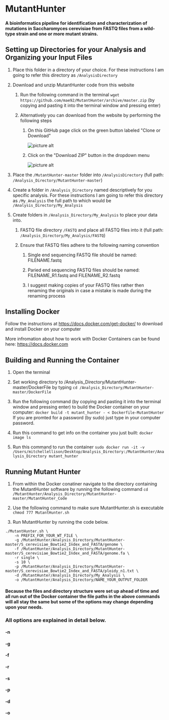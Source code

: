 # MutantHunter


#### A bioinformatics pipeline for identification and characterization of mutations in Saccharomyces cerevisiae from FASTQ files from a wild-type strain and one or more mutant strains.



## Setting up Directories for your Analysis and Organizing your Input Files

1. Place this folder in a directory of your choice. For these instructions I am going to refer this directory as `/AnalysisDirectory`

2. Download and unzip MutantHunter code from this website

    1. Run the following command in the terminal `wget https://github.com/mae92/MutantHunter/archive/master.zip` (by copying and pasting it into the terminal window and pressing enter) 
    
    2. Alternatively you can download from the website by performing the following steps
    
        1. On this GitHub page click on the green button labeled "Clone or Download"
        
            ![picture alt](https://github.com/mae92/MutantHunter/blob/master/images/image1.png)
            
        2. Click on the "Download ZIP" button in the dropdown menu
            
            ![picture alt](https://github.com/mae92/MutantHunter/blob/master/images/image2.png)
            
3. Place the `/MutantHunter-master` folder into `/AnalysisDirectory` (full path: `/Analysis_Directory/MutantHunter-master`)

4. Create a folder in `/Analysis_Directory` named descriptively for you specific analysis. For these instructions I am going to refer this directory as `/My_Analysis` the full path to which would be `/Analysis_Directory/My_Analysis`

5. Create folders in `/Analysis_Directory/My_Analysis` to place your data into.

    1. FASTQ file directory `/FASTQ` and place all FASTQ files into it (full path: `/Analysis_Directory/My_Analysis/FASTQ`)
    
    2. Ensure that FASTQ files adhere to the following naming convention
    
        1. Single end sequencing FASTQ file should be named: FILENAME.fastq
        
        2. Paried end sequencing FASTQ files should be named: FILENAME_R1.fastq and FILENAME_R2.fastq
        
        3. I suggest making copies of your FASTQ files rather then renaming the originals in case a mistake is made during the renaming process


## Installing Docker

Follow the instructions at https://docs.docker.com/get-docker/ to download and install Docker on your computer

More infromation about how to work with Docker Containers can be found here: https://docs.docker.com


## Building and Running the Container

1. Open the terminal

2. Set working directory to /Analysis_Directory/MutantHunter-master/DockerFile by typing `cd /Analysis_Directory/MutantHunter-master/DockerFile`

3. Run the following command (by copying and pasting it into the terminal window and pressing enter) to build the Docker container on your computer: `docker build -t mutant_hunter - < Dockerfile-MutantHunter` If you are promted for a password (by sudo) just type in your computer password.

4. Run this command to get info on the container you just built: `docker image ls`

5. Run this command to run the container `sudo docker run -it -v /Users/mitchellellison/Desktop/Analysis_Directory:/MutantHunter/Analysis_Directory mutant_hunter` 


## Running Mutant Hunter

1. From within the Docker conatiner navigate to the directory containing the MutantHunter software by running the following command `cd /MutantHunter/Analysis_Directory/MutantHunter-master/MutantHunter_Code`

2. Use the following command to make sure MutantHunter.sh is executable `chmod 777 MutantHunter.sh`

3. Run MutantHunter by running the code below.

```
./MutantHunter.sh \
    -n PREFIX_FOR_YOUR_WT_FILE \
    -g /MutantHunter/Analysis_Directory/MutantHunter-master/S_cerevisiae_Bowtie2_Index_and_FASTA/genome \
    -f /MutantHunter/Analysis_Directory/MutantHunter-master/S_cerevisiae_Bowtie2_Index_and_FASTA/genome.fa \
    -r single \
    -s 10 \
    -p /MutantHunter/Analysis_Directory/MutantHunter-master/S_cerevisiae_Bowtie2_Index_and_FASTA/ploidy_n1.txt \
    -d /MutantHunter/Analysis_Directory/My_Analysis \
    -o /MutantHunter/Analysis_Directory/NAME_YOUR_OUTPUT_FOLDER
```

#### Because the files and directory structure were set up ahead of time and all run out of the Docker container the file paths in the above commands will all stay the same but some of the options may change depending upon your needs. 

### All options are explained in detail below.

#### -n


#### -g


#### -f


#### -r


#### -s


#### -p


#### -d


#### -o






